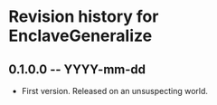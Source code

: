 # Revision history for EnclaveGeneralize

## 0.1.0.0 -- YYYY-mm-dd

* First version. Released on an unsuspecting world.

